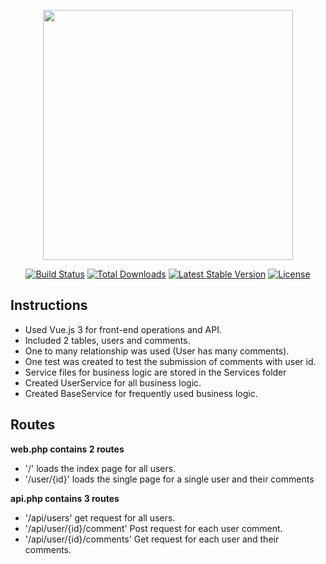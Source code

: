 <p align="center"><a href="https://laravel.com" target="_blank"><img src="https://raw.githubusercontent.com/laravel/art/master/logo-lockup/5%20SVG/2%20CMYK/1%20Full%20Color/laravel-logolockup-cmyk-red.svg" width="400"></a></p>

<p align="center">
<a href="https://travis-ci.org/laravel/framework"><img src="https://travis-ci.org/laravel/framework.svg" alt="Build Status"></a>
<a href="https://packagist.org/packages/laravel/framework"><img src="https://img.shields.io/packagist/dt/laravel/framework" alt="Total Downloads"></a>
<a href="https://packagist.org/packages/laravel/framework"><img src="https://img.shields.io/packagist/v/laravel/framework" alt="Latest Stable Version"></a>
<a href="https://packagist.org/packages/laravel/framework"><img src="https://img.shields.io/packagist/l/laravel/framework" alt="License"></a>
</p>

## Instructions
- Used Vue.js 3 for front-end operations and API.
- Included 2 tables, users and comments.
- One to many relationship was used (User has many comments).
- One test was created to test the submission of comments with user id.
- Service files for business logic are stored in the Services folder
- Created UserService for all business logic.
- Created BaseService for frequently used business logic.


## Routes
**web.php contains 2 routes**
- '/' loads the index page for all users.
- '/user/{id}' loads the single page for a single user and their comments

**api.php contains 3 routes**
- '/api/users' get request for all users.
- '/api/user/{id}/comment' Post request for each user comment.
- '/api/user/{id}/comments' Get request for each user and their comments.
